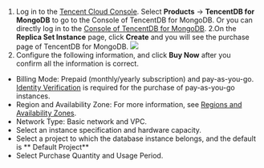 
1. Log in to the [Tencent Cloud Console](https://console.cloud.tencent.com/). Select **Products** -> **TencentDB for MongoDB** to go to the Console of TencentDB for MongoDB. Or you can directly log in to the [Console of TencentDB for MongoDB](https://console.cloud.tencent.com/mongodb).
2.On the **Replica Set Instance** page, click **Create** and you will see the purchase page of TencentDB for MongoDB.
![](https://main.qcloudimg.com/raw/8f1019631506ca63f9d5ea183a189eeb.png)
3. Configure the following information, and click **Buy Now** after you confirm all the information is correct.
- Billing Mode: Prepaid (monthly/yearly subscription) and pay-as-you-go. [Identity Verification](https://cloud.tencent.com/document/product/378/3629) is required for the purchase of pay-as-you-go instances.
- Region and Availability Zone: For more information, see [Regions and Availability Zones](https://cloud.tencent.com/document/product/240/3637).
- Network Type: Basic network and VPC.
- Select an instance specification and hardware capacity.
- Select a project to which the database instance belongs, and the default is ** Default Project**
- Select Purchase Quantity and Usage Period.
